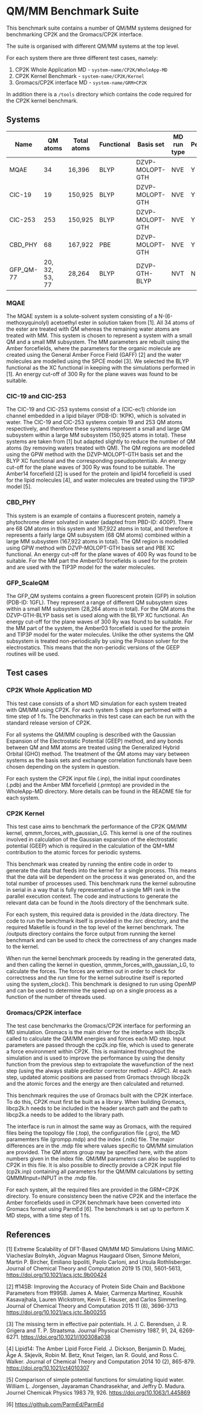 # QM/MM Benchmark Suite

This benchmark suite contains a number of QM/MM systems designed for
benchmarking CP2K and the Gromacs/CP2K interface.

The suite is organised with different QM/MM systems at the top level. 

For each system there are three different test cases, namely:

1. CP2K Whole Application MD - `system-name/CP2K/WholeApp-MD`
2. CP2K Kernel Benchmark - `system-name/CP2K/Kernel`
3. Gromacs/CP2K interface MD - `system-name/GRM+CP2K`
 

In addition there is a `/tools` directory which contains the code required for the CP2K kernel benchmark.

## Systems

|Name      |QM atoms       |Total atoms |Functional  |Basis set       |MD run type  |Periodic?|
|----------|---------------|------------|------------|----------------|-------------|---------|
|MQAE      |34             |16,396      |BLYP	     |DZVP-MOLOPT-GTH |NVE          |Y        |
|ClC-19    |19             |150,925	    |BLYP	     |DZVP-MOLOPT-GTH |NVE	        |Y        |
|ClC-253   |253            |150,925	    |BLYP	     |DZVP-MOLOPT-GTH |NVE          |Y        |
|CBD_PHY   |68             |167,922	    |PBE         |DZVP-MOLOPT-GTH |NVE          |Y        |
|GFP_QM-77 |20, 32, 53, 77 |28,264      |BLYP        |DZVP-GTH-BLYP   |NVT          |N        |


### MQAE

The MQAE system is a solute-solvent system consisting of a N-(6-methoxyquinolyl)
acetoethyl ester in solution taken from [1]. All 34 atoms of the ester are 
treated with QM whereas the remaining water atoms are treated with MM. This 
system is chosen to represent a system with a small QM and a small MM subsystem.
The MM parameters are rebuilt using the Amber forcefields, where the parameters 
for the organic molecule are created using the General Amber Force Field (GAFF) 
[2] and the water molecules are modelled using the SPCE model [3]. We 
selected the BLYP functional as the XC functional in keeping with the 
simulations performed in [1]. An energy cut-off of 300 Ry for the plane waves
was found to be suitable.


### ClC-19 and ClC-253

The ClC-19 and ClC-253 systems consist of a (ClC-ec1) chloride ion channel
embedded in a lipid bilayer (PDB-ID: 1KPK), which is solvated in water. The
ClC-19 and ClC-253 systems contain 19 and 253 QM atoms respectively, and 
therefore these systems represent a small and large QM subsystem within a large
MM subsystem (150,925 atoms in total). These systems are taken from [1] but 
adapted slightly to reduce the number of QM atoms (by removing waters treated 
with QM). The QM regions are modelled using the GPW method with the 
DZVP-MOLOPT-GTH basis set and the BLYP XC functional and the corresponding
pseudopotentials. An energy cut-off for the plane waves of 300 Ry was found to
be suitable. The Amber14 forcefield [2] is used for the protein and lipid14 
forcefield is used for the lipid molecules [4], and water molecules are 
treated using the TIP3P model [5].

### CBD_PHY

This system is an example of contains a fluorescent protein, namely a 
phytochrome dimer solvated in water (adapted from PBD-ID: 4O0P). There are 68 QM
atoms in this system and 167,922 atoms in total, and therefore it represents a 
fairly large QM subsystem (68 QM atoms) combined within a large MM subsystem 
(167,922 atoms in total). The QM region is modelled using GPW method with 
DZVP-MOLOPT-GTH basis set and PBE XC functional. An energy cut-off for the 
plane waves of 400 Ry was found to be suitable. For the MM part the Amber03
forcefields is used for the protein and are used with the TIP3P model for the 
water molecules. 

### GFP_ScaleQM

The GFP_QM systems contains a green fluorescent protein (GFP) in solution
(PDB-ID: 1GFL). They represent a range of different QM subsystem sizes within a
small MM subsystem (28,264 atoms in total). For the QM atoms the DZVP-GTH-BLYP 
basis set is used along with the BLYP XC functional. An energy cut-off for the 
plane waves of 300 Ry was found to be suitable. For the MM part of the system, 
the Amber03 forcefield is used for the protein and TIP3P model for the water 
molecules. Unlike the other systems the QM subsystem is treated non-periodically
by using the Poisson solver for the electrostatics. This means that the 
non-periodic versions of the GEEP routines will be used.

## Test cases

### CP2K Whole Application MD

This test case consists of a short MD simulation for each system treated with 
QM/MM using CP2K. For each system 5 steps are performed with a time step of 1
fs. The benchmarks in this test case can each be run with the standard release
version of CP2K.

For all systems the QM/MM coupling is described with the Gaussian Expansion of
the Electrostatic Potential (GEEP) method, and any bonds between QM and MM atoms
are treated using the Generalized Hybrid Orbital (GHO) method. The treatment of
the QM atoms may vary between systems as the basis sets and exchange correlation
functionals have been chosen depending on the system in question.

For each system the CP2K input file (.inp), the initial input coordinates (.pdb)
and the Amber MM forcefield (.prmtop) are provided in the WholeApp-MD directory.
More details can be found in the README file for each system. 

### CP2K Kernel

This test case aims to benchmark the performance of the CP2K QM/MM kernel, 
qmmm_forces_with_gaussian_LG. This kernel is one of the routines involved in 
calculation of the Gaussian expansion of the electrostatic potential (GEEP) 
which is required in the calculation of the QM+MM contribution to the atomic
forces for periodic systems.

This benchmark was created by running the entire code in order to generate the
data that feeds into the kernel for a single process. This means that the data
will be dependent on the process it was generated on, and the total number of
processes used. This benchmark runs the kernel subroutine in serial in a way 
that is fully representative of a single MPI rank in the parallel execution 
context. The code and instructions to generate the relevant data can be found
in the /tools directory of the benchmark suite.

For each system, this required data is provided in the /data directory. 
The code to run the benchmark itself is provided in the /src directory,
and the required Makefile is found in the top level of the kernel benchmark. 
The /outputs directory contains the force output from running the kernel
benchmark and can be used to check the correctness of any changes made to the
kernel. 

When run the kernel benchmark proceeds by reading in the generated data, and 
then calling the kernel in question, qmmm_forces_with_gaussian_LG, to calculate
the forces. The forces are written out in order to check for correctness and the
run time for the kernel subroutine itself is reported using the system_clock().
This benchmark is designed to run using OpenMP and can be used to determine the 
speed up on a single process as a function of the number of threads used.


### Gromacs/CP2K interface

The test case benchmarks the Gromacs/CP2K interface for performing an MD 
simulation. Gromacs is the main driver for the interface with libcp2k called to 
calculate the QM/MM energies and forces each MD step. Input parameters are
passed through the cp2k.inp file, which is used to generate a force environment
within CP2K. This is maintained throughout the simulation and is used to improve 
the performance by using the density function from the previous step to 
extrapolate the wavefunction of the next step (using the always stable 
predictor corrector method - ASPC). At each step, updated atomic positions 
are passed from Gromacs through libcp2k and the atomic forces and the energy 
are then calculated and returned.

This benchmark requires the use of Gromacs built with the CP2K interface. To do
this, CP2K must first be built as a library. When building Gromacs, libcp2k.h 
needs to be included in the header search path and the path to libcp2k.a needs 
to be added to the library path.

The interface is run in almost the same way as Gromacs, with the required files
being the topology file (.top), the configuration file (.gro), the MD
paramemters file (grompp.mdp) and the index (.ndx) file. The major differences
are in the .mdp file where values specific to QM/MM simulation are provided.
The QM atoms group may be specified here, with the atom numbers given in the
index file. QM/MM parameters can also be supplied to CP2K in this file. It is
also possible to directly provide a CP2K input file (cp2k.inp) containing all
parameters for the QM/MM calculations by setting QMMMInput=INPUT in the .mdp 
file.

For each system, all the required files are provided in the GRM+CP2K directory.
To ensure consistency been the native CP2K and the interface the Amber 
forcefields used in CP2K benchmark have been converted into Gromacs format using
ParmEd [6]. The benchmark is set up to perform X MD steps, with a time step of
1 fs.


## References

[1] Extreme Scalability of DFT-Based QM/MM MD Simulations Using MiMiC.
Viacheslav Bolnykh, Jógvan Magnus Haugaard Olsen, Simone Meloni, Martin P. Bircher, Emiliano Ippoliti, Paolo Carloni, and Ursula Rothlisberger.
Journal of Chemical Theory and Computation 2019 15 (10), 5601-5613,
https://doi.org/10.1021/acs.jctc.9b00424

[2] ff14SB: Improving the Accuracy of Protein Side Chain and Backbone Parameters from ff99SB.
James A. Maier, Carmenza Martinez, Koushik Kasavajhala, Lauren Wickstrom, Kevin E. Hauser, and Carlos Simmerling.
Journal of Chemical Theory and Computation 2015 11 (8), 3696-3713
https://doi.org/10.1021/acs.jctc.5b00255

[3] The missing term in effective pair potentials.
H. J. C. Berendsen, J. R. Grigera and T. P. Straatsma.
Journal Physical Chemistry 1987, 91, 24, 6269-6271.
https://doi.org/10.1021/j100308a038

[4] Lipid14: The Amber Lipid Force Field.
J. Dickson, Benjamin D. Madej, Åge A. Skjevik, Robin M. Betz, Knut Teigen, Ian R. Gould, and Ross C. Walker.
Journal of Chemical Theory and Computation 2014 10 (2), 865-879.
https://doi.org/10.1021/ct4010307

[5] Comparison of simple potential functions for simulating liquid water.
William L. Jorgensen, Jayaraman Chandrasekhar, and Jeffry D. Madura.
Journel Chemicak Physics 1983 79, 926.
https://doi.org/10.1063/1.445869

[6] https://github.com/ParmEd/ParmEd